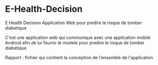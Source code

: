 # E-Health-Decision
E Health Decision Application Web pour predire le risque de tomber diabetique 

C'est une application web qui communique avec une application mobile Android afin de lui fournir le modele pour predire le risque de tomber diabetique

Rapport : fichier qui contient la conception de l'ensemble de l'application
